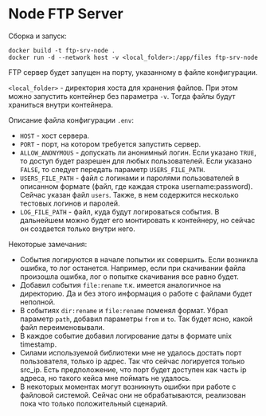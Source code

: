 
# Node FTP Server

Сборка и запуск:
```
docker build -t ftp-srv-node .
docker run -d --network host -v <local_folder>:/app/files ftp-srv-node
```

FTP сервер будет запущен на порту, указанному в файле конфигурации.

`<local_folder>` - директория хоста для хранения файлов. При этом можно запустить контейнер без параметра `-v`. Тогда файлы будут
храниться внутри контейнера.

Описание файла конфигурации `.env`:
- `HOST` - хост сервера.
- `PORT` - порт, на котором требуется запустить сервер.
- `ALLOW_ANONYMOUS` - допускать ли анонимный логин. Если указано `TRUE`, то доступ будет разрешен
для любых пользователей. Если указано `FALSE`, то следует передать параметр `USERS_FILE_PATH`.
- `USERS_FILE_PATH` - файл с логинами и паролями пользователей в описанном формате (файл, где каждая строка
username:password). Сейчас указан файл `users`. Также, в нем содержится несколько тестовых логинов и паролей.
- `LOG_FILE_PATH` - файл, куда будут логироваться события. В дальнейшем можно будет его
монтировать к контейнеру, но сейчас он создается только внутри него.

Некоторые замечания:
- События логируются в начале попытки их совершить. Если возникла ошибка, то лог останется.
Например, если при скачивании файла произошла ошибка, лог о попытке скачивания все равно будет.
- Добавил события `file:rename` т.к. имеется аналогичное на директорию.
Да и без этого информация о работе с файлами будет неполной.
-  В событиях `dir:rename` и `file:rename` поменял формат. Убрал параметр `path`, добавил параметры
`from` и `to`. Так будет ясно, какой файл переименовывали.
- В каждое событие добавил логирование даты в формате unix timestamp.
- Силами используемой библиотеки мне не удалось достать порт пользователя, только ip адрес.
Так что сейчас логируется только src_ip. Есть предположение, что порт будет доступен как часть ip адреса, но такого кейса мне поймать не удалось.
- В некоторых моментах могут возникнуть ошибки при работе с файловой системой. Сейчас они не обрабатываются, реализован пока что только положительный сценарий.
